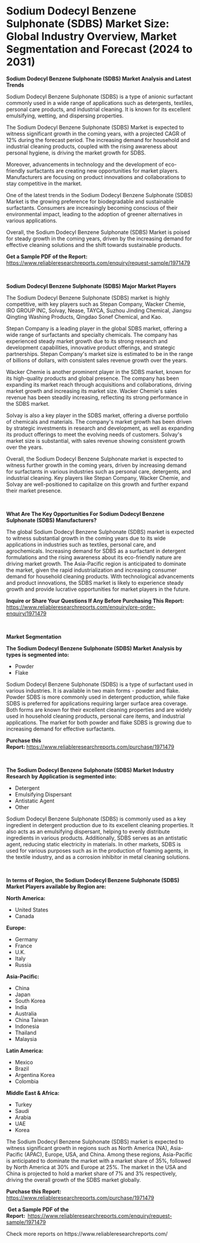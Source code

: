 <p><h1>Sodium Dodecyl Benzene Sulphonate (SDBS) Market Size: Global Industry Overview, Market Segmentation and Forecast (2024 to 2031)</h1></p><p><strong>Sodium Dodecyl Benzene Sulphonate (SDBS) Market Analysis and Latest Trends</strong></p>
<p><p>Sodium Dodecyl Benzene Sulphonate (SDBS) is a type of anionic surfactant commonly used in a wide range of applications such as detergents, textiles, personal care products, and industrial cleaning. It is known for its excellent emulsifying, wetting, and dispersing properties.</p><p>The Sodium Dodecyl Benzene Sulphonate (SDBS) Market is expected to witness significant growth in the coming years, with a projected CAGR of 12% during the forecast period. The increasing demand for household and industrial cleaning products, coupled with the rising awareness about personal hygiene, is driving the market growth for SDBS.</p><p>Moreover, advancements in technology and the development of eco-friendly surfactants are creating new opportunities for market players. Manufacturers are focusing on product innovations and collaborations to stay competitive in the market.</p><p>One of the latest trends in the Sodium Dodecyl Benzene Sulphonate (SDBS) Market is the growing preference for biodegradable and sustainable surfactants. Consumers are increasingly becoming conscious of their environmental impact, leading to the adoption of greener alternatives in various applications.</p><p>Overall, the Sodium Dodecyl Benzene Sulphonate (SDBS) Market is poised for steady growth in the coming years, driven by the increasing demand for effective cleaning solutions and the shift towards sustainable products.</p></p>
<p><strong>Get a Sample PDF of the Report:&nbsp;</strong> <a href="https://www.reliableresearchreports.com/enquiry/request-sample/1971479">https://www.reliableresearchreports.com/enquiry/request-sample/1971479</a></p>
<p>&nbsp;</p>
<p><strong>Sodium Dodecyl Benzene Sulphonate (SDBS) Major Market Players</strong></p>
<p><p>The Sodium Dodecyl Benzene Sulphonate (SDBS) market is highly competitive, with key players such as Stepan Company, Wacker Chemie, IRO GROUP INC, Solvay, Nease, TAYCA, Suzhou Jinding Chemical, Jiangsu Qingting Washing Products, Qingdao Sonef Chemical, and Kao.</p><p>Stepan Company is a leading player in the global SDBS market, offering a wide range of surfactants and specialty chemicals. The company has experienced steady market growth due to its strong research and development capabilities, innovative product offerings, and strategic partnerships. Stepan Company's market size is estimated to be in the range of billions of dollars, with consistent sales revenue growth over the years.</p><p>Wacker Chemie is another prominent player in the SDBS market, known for its high-quality products and global presence. The company has been expanding its market reach through acquisitions and collaborations, driving market growth and increasing its market size. Wacker Chemie's sales revenue has been steadily increasing, reflecting its strong performance in the SDBS market.</p><p>Solvay is also a key player in the SDBS market, offering a diverse portfolio of chemicals and materials. The company's market growth has been driven by strategic investments in research and development, as well as expanding its product offerings to meet the evolving needs of customers. Solvay's market size is substantial, with sales revenue showing consistent growth over the years.</p><p>Overall, the Sodium Dodecyl Benzene Sulphonate market is expected to witness further growth in the coming years, driven by increasing demand for surfactants in various industries such as personal care, detergents, and industrial cleaning. Key players like Stepan Company, Wacker Chemie, and Solvay are well-positioned to capitalize on this growth and further expand their market presence.</p></p>
<p>&nbsp;</p>
<p><strong>What Are The Key Opportunities For Sodium Dodecyl Benzene Sulphonate (SDBS) Manufacturers?</strong></p>
<p><p>The global Sodium Dodecyl Benzene Sulphonate (SDBS) market is expected to witness substantial growth in the coming years due to its wide applications in industries such as textiles, personal care, and agrochemicals. Increasing demand for SDBS as a surfactant in detergent formulations and the rising awareness about its eco-friendly nature are driving market growth. The Asia-Pacific region is anticipated to dominate the market, given the rapid industrialization and increasing consumer demand for household cleaning products. With technological advancements and product innovations, the SDBS market is likely to experience steady growth and provide lucrative opportunities for market players in the future.</p></p>
<p><strong>Inquire or Share Your Questions If Any Before Purchasing This Report:</strong> <a href="https://www.reliableresearchreports.com/enquiry/pre-order-enquiry/1971479">https://www.reliableresearchreports.com/enquiry/pre-order-enquiry/1971479</a></p>
<p>&nbsp;</p>
<p><strong>Market Segmentation</strong></p>
<p><strong>The Sodium Dodecyl Benzene Sulphonate (SDBS) Market Analysis by types is segmented into:</strong></p>
<p><ul><li>Powder</li><li>Flake</li></ul></p>
<p><p>Sodium Dodecyl Benzene Sulphonate (SDBS) is a type of surfactant used in various industries. It is available in two main forms - powder and flake. Powder SDBS is more commonly used in detergent production, while flake SDBS is preferred for applications requiring larger surface area coverage. Both forms are known for their excellent cleaning properties and are widely used in household cleaning products, personal care items, and industrial applications. The market for both powder and flake SDBS is growing due to increasing demand for effective surfactants.</p></p>
<p><strong>Purchase this Report:&nbsp;</strong><a href="https://www.reliableresearchreports.com/purchase/1971479">https://www.reliableresearchreports.com/purchase/1971479</a></p>
<p>&nbsp;</p>
<p><strong>The Sodium Dodecyl Benzene Sulphonate (SDBS) Market Industry Research by Application is segmented into:</strong></p>
<p><ul><li>Detergent</li><li>Emulsifying Dispersant</li><li>Antistatic Agent</li><li>Other</li></ul></p>
<p><p>Sodium Dodecyl Benzene Sulphonate (SDBS) is commonly used as a key ingredient in detergent production due to its excellent cleaning properties. It also acts as an emulsifying dispersant, helping to evenly distribute ingredients in various products. Additionally, SDBS serves as an antistatic agent, reducing static electricity in materials. In other markets, SDBS is used for various purposes such as in the production of foaming agents, in the textile industry, and as a corrosion inhibitor in metal cleaning solutions.</p></p>
<p>&nbsp;</p>
<p><strong>In terms of Region, the Sodium Dodecyl Benzene Sulphonate (SDBS) Market Players available by Region are:</strong></p>
<p>
    <p> <strong> North America: </strong>
        <ul>
            <li>United States</li>
            <li>Canada</li>
        </ul>
        </p> 
    <p> <strong> Europe: </strong>
        <ul>
            <li>Germany</li>
            <li>France</li>
            <li>U.K.</li>
            <li>Italy</li>
            <li>Russia</li>
        </ul>
        </p> 
    <p> <strong> Asia-Pacific: </strong>
        <ul>
            <li>China</li>
            <li>Japan</li>
            <li>South Korea</li>
            <li>India</li>
            <li>Australia</li>
            <li>China Taiwan</li>
            <li>Indonesia</li>
            <li>Thailand</li>
            <li>Malaysia</li>
        </ul>
        </p> 
    <p> <strong> Latin America: </strong>
        <ul>
            <li>Mexico</li>
            <li>Brazil</li>
            <li>Argentina Korea</li>
            <li>Colombia</li>
        </ul>
        </p> 
    <p> <strong> Middle East & Africa: </strong>
        <ul>
            <li>Turkey</li>
            <li>Saudi</li>
            <li>Arabia</li>
            <li>UAE</li>
            <li>Korea</li>
        </ul>
    </p>
    </p>
<p><p>The Sodium Dodecyl Benzene Sulphonate (SDBS) market is expected to witness significant growth in regions such as North America (NA), Asia-Pacific (APAC), Europe, USA, and China. Among these regions, Asia-Pacific is anticipated to dominate the market with a market share of 35%, followed by North America at 30% and Europe at 25%. The market in the USA and China is projected to hold a market share of 7% and 3% respectively, driving the overall growth of the SDBS market globally.</p></p>
<p><strong>Purchase this Report: </strong><a href="https://www.reliableresearchreports.com/purchase/1971479">https://www.reliableresearchreports.com/purchase/1971479</a></p>
<p>&nbsp;<strong>Get a Sample PDF of the Report:&nbsp;&nbsp;</strong><a href="https://www.reliableresearchreports.com/enquiry/request-sample/1971479">https://www.reliableresearchreports.com/enquiry/request-sample/1971479</a></p>
<p><strong></strong></p>
<p>Check more reports on https://www.reliableresearchreports.com/</p>